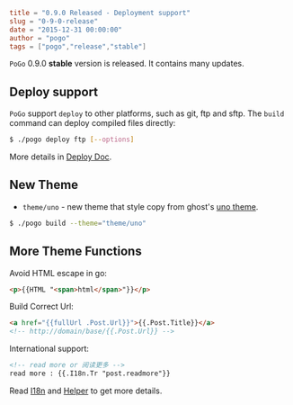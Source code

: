 ```toml
title = "0.9.0 Released - Deployment support"
slug = "0-9-0-release"
date = "2015-12-31 00:00:00"
author = "pogo"
tags = ["pogo","release","stable"]
```

`PoGo` 0.9.0 **stable** version is released. It contains many updates.

## Deploy support

`PoGo` support `deploy` to other platforms, such as git, ftp and sftp. The `build` command can deploy compiled files directly:

```bash
$ ./pogo deploy ftp [--options]
```

More details in [Deploy Doc](/en/docs/cmd/deploy.html).

<!--more-->

## New Theme

- `theme/uno` - new theme that style copy from ghost's [uno theme](https://github.com/daleanthony/Uno).

```bash
$ ./pogo build --theme="theme/uno"
```

## More Theme Functions

Avoid HTML escape in go:

```html
<p>{{HTML "<span>html</span>"}}</p>
```

Build Correct Url:

```html
<a href="{{fullUrl .Post.Url}}">{{.Post.Title}}</a>
<!-- http://domain/base/{{.Post.Url}} -->
```

International support:

```html
<!-- read more or 阅读更多 -->
read more : {{.I18n.Tr "post.readmore"}}
```

Read [I18n](/en/docs/tpl/i18n.html) and [Helper](/en/docs/tpl/helper.html) to get more details.




